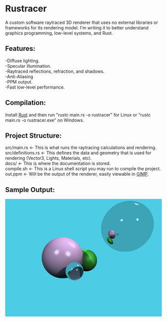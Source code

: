 # Rustracer
A custom software raytraced 3D renderer that uses no external libraries or frameworks for its rendering model. I'm writing it to better understand graphics programming, low-level systems, and Rust.

## Features:
-Diffuse lighting.\
-Specular illumination.\
-Raytraced reflections, refraction, and shadows.\
-Anti-Aliasing\
-PPM output.\
-Fast low-level performance.

## Compilation:
Install [Rust]((https://www.rust-lang.org/tools/install)) and then run "rustc main.rs -o rustracer" for Linux or "rustc main.rs -o rustracer.exe" on Windows.

## Project Structure:
src/main.rs <- This is what runs the raytracing calculations and rendering.\
src/definitions.rs <- This defines the data and geometry that is used for rendering (Vector3, Lights, Materials, etc).\
docs/ <- This is where the documentation is stored.\
compile.sh <- This is a Linux shell script you may run to compile the project.\
out.ppm <- Will be the output of the renderer, easily viewable in [GIMP](https://www.gimp.org/downloads/).

## Sample Output:
![A raytraced render from Rustracer.](out.png "Render")
